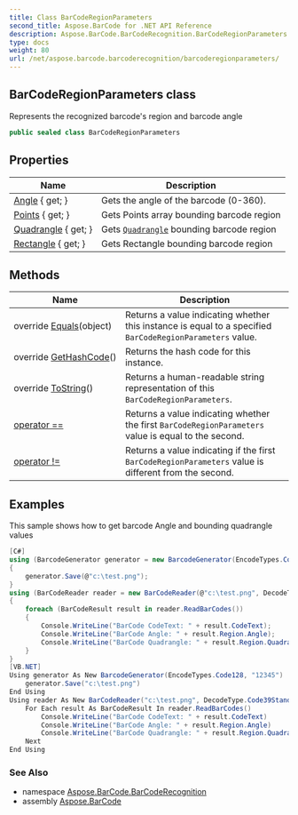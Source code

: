 ```yaml
---
title: Class BarCodeRegionParameters
second_title: Aspose.BarCode for .NET API Reference
description: Aspose.BarCode.BarCodeRecognition.BarCodeRegionParameters class. Represents the recognized barcodes region and barcode angle
type: docs
weight: 80
url: /net/aspose.barcode.barcoderecognition/barcoderegionparameters/
---
```

## BarCodeRegionParameters class

Represents the recognized barcode's region and barcode angle

```csharp
public sealed class BarCodeRegionParameters
```

## Properties

| Name | Description |
| --- | --- |
| [Angle](../../aspose.barcode.barcoderecognition/barcoderegionparameters/angle/) { get; } | Gets the angle of the barcode (0-360). |
| [Points](../../aspose.barcode.barcoderecognition/barcoderegionparameters/points/) { get; } | Gets Points array bounding barcode region |
| [Quadrangle](../../aspose.barcode.barcoderecognition/barcoderegionparameters/quadrangle/) { get; } | Gets [`Quadrangle`](../quadrangle/) bounding barcode region |
| [Rectangle](../../aspose.barcode.barcoderecognition/barcoderegionparameters/rectangle/) { get; } | Gets Rectangle bounding barcode region |

## Methods

| Name | Description |
| --- | --- |
| override [Equals](../../aspose.barcode.barcoderecognition/barcoderegionparameters/equals/)(object) | Returns a value indicating whether this instance is equal to a specified `BarCodeRegionParameters` value. |
| override [GetHashCode](../../aspose.barcode.barcoderecognition/barcoderegionparameters/gethashcode/)() | Returns the hash code for this instance. |
| override [ToString](../../aspose.barcode.barcoderecognition/barcoderegionparameters/tostring/)() | Returns a human-readable string representation of this `BarCodeRegionParameters`. |
| [operator ==](../../aspose.barcode.barcoderecognition/barcoderegionparameters/op_equality/) | Returns a value indicating whether the first `BarCodeRegionParameters` value is equal to the second. |
| [operator !=](../../aspose.barcode.barcoderecognition/barcoderegionparameters/op_inequality/) | Returns a value indicating if the first `BarCodeRegionParameters` value is different from the second. |

## Examples

This sample shows how to get barcode Angle and bounding quadrangle values

```csharp
[C#]
using (BarcodeGenerator generator = new BarcodeGenerator(EncodeTypes.Code128, "12345"))
{
    generator.Save(@"c:\test.png");
}
using (BarCodeReader reader = new BarCodeReader(@"c:\test.png", DecodeType.Code39Standard, DecodeType.Code128))
{
    foreach (BarCodeResult result in reader.ReadBarCodes())
    {
        Console.WriteLine("BarCode CodeText: " + result.CodeText);
        Console.WriteLine("BarCode Angle: " + result.Region.Angle);
        Console.WriteLine("BarCode Quadrangle: " + result.Region.Quadrangle);
    }
}
[VB.NET]
Using generator As New BarcodeGenerator(EncodeTypes.Code128, "12345")
    generator.Save("c:\test.png")
End Using
Using reader As New BarCodeReader("c:\test.png", DecodeType.Code39Standard, DecodeType.Code128)
    For Each result As BarCodeResult In reader.ReadBarCodes()
        Console.WriteLine("BarCode CodeText: " + result.CodeText)
        Console.WriteLine("BarCode Angle: " + result.Region.Angle)
        Console.WriteLine("BarCode Quadrangle: " + result.Region.Quadrangle)
    Next
End Using
```

### See Also

* namespace [Aspose.BarCode.BarCodeRecognition](../../aspose.barcode.barcoderecognition/)
* assembly [Aspose.BarCode](../../)


